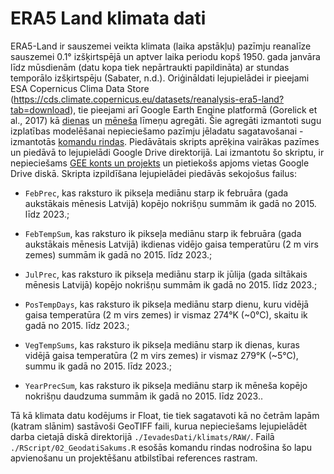 # ERA5 Land klimata dati

ERA5-Land ir sauszemei veikta klimata (laika apstākļu) pazīmju reanalīze 
sauszemei 0.1° izšķirtspējā un aptver laika periodu kopš 1950. gada janvāra līdz 
mūsdienām (datu kopa tiek nepārtraukti papildināta) ar stundas temporālo 
izšķirtspēju (Sabater, n.d.). Oriģināldati lejupielādei ir pieejami ESA Copernicus 
Clima Data Store (https://cds.climate.copernicus.eu/datasets/reanalysis-era5-land?tab=download), 
tie pieejami arī Google Earth Engine platformā (Gorelick et al., 2017) kā [dienas](https://developers.google.com/earth-engine/datasets/catalog/ECMWF_ERA5_LAND_DAILY_AGGR) 
un [mēneša](https://developers.google.com/earth-engine/datasets/catalog/ECMWF_ERA5_LAND_MONTHLY_AGGR) 
līmeņu agregāti. Šie agregāti izmantoti sugu izplatības modelēšanai 
nepieciešamo pazīmju jēladatu sagatavošanai - izmantotās [komandu rindas](https://code.earthengine.google.com/4f1597f749ad4296ca46b373d8c4bd2f?noload=true). 
Piedāvātais skripts aprēķina vairākas pazīmes un piedāvā to lejupielādi Google Drive direktorijā. 
Lai izmantotu šo skriptu, ir nepieciešams [GEE konts un projekts](https://code.earthengine.google.com/register) 
un pietiekošs apjoms vietas Google Drive diskā. Skripta izpildīšana lejupielādei piedāvās sekojošus failus:

- `FebPrec`, kas raksturo ik pikseļa mediānu starp ik februāra (gada aukstākais 
mēnesis Latvijā) kopējo nokrišņu summām ik gadā no 2015. līdz 2023.;

- `FebTempSum`, kas raksturo ik pikseļa mediānu starp ik februāra (gada aukstākais 
mēnesis Latvijā) ikdienas vidējo gaisa temperatūru (2 m virs zemes) summām ik gadā no 2015. līdz 2023.;

- `JulPrec`, kas raksturo ik pikseļa mediānu starp ik jūlija (gada siltākais 
mēnesis Latvijā) kopējo nokrišņu summām ik gadā no 2015. līdz 2023.;

- `PosTempDays`, kas raksturo ik pikseļa mediānu starp dienu, kuru vidējā gaisa 
temperatūra (2 m virs zemes) ir vismaz 274°K (~0°C), skaitu ik gadā no 2015. līdz 2023.;

- `VegTempSums`, kas raksturo ik pikseļa mediānu starp ik dienas, kuras vidējā 
gaisa temperatūra (2 m virs zemes) ir vismaz 279°K (~5°C), summu ik gadā no 2015. līdz 2023.;

- `YearPrecSum`, kas raksturo ik pikseļa mediānu starp ik mēneša kopējo nokrišņu 
daudzuma summām ik gadā no 2015. līdz 2023..

Tā kā klimata datu kodējums ir Float, tie tiek sagatavoti kā no četrām lapām (katram 
slānim) sastāvoši GeoTIFF faili, kurua nepieciešams lejupielādēt darba cietajā diskā 
direktorijā `./IevadesDati/klimats/RAW/`. 
Failā `./RScript/02_GeodatiSakums.R` esošās komandu rindas nodrošina šo lapu 
apvienošanu un projektēšanu atbilstībai references rastram.
